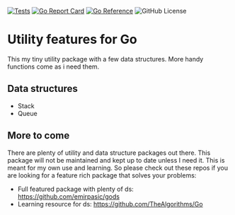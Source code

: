 [![Tests](https://github.com/martindotexe/utils/actions/workflows/go.yml/badge.svg)](https://github.com/martindotexe/utils/actions/workflows/go.yml)
[![Go Report Card](https://goreportcard.com/badge/github.com/martindotexe/utils)](https://goreportcard.com/report/github.com/martindotexe/utils)
[![Go Reference](https://pkg.go.dev/badge/github.com/martindotexe/utils.svg)](https://pkg.go.dev/github.com/martindotexe/utils)
![GitHub License](https://img.shields.io/github/license/martindotexe/utils)

# Utility features for Go

This my tiny utility package with a few data structures. More handy
functions come as i need them. 

## Data structures

- Stack
- Queue

## More to come

There are plenty of utility and data structure packages out there.
This package will not be maintained and kept up to date unless I
need it. This is meant for my own use and learning. So please
check out these repos if you are looking for a feature rich package
that solves your problems:

- Full featured package with plenty of ds: https://github.com/emirpasic/gods
- Learning resource for ds: https://github.com/TheAlgorithms/Go
